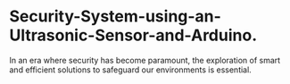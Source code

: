 # Security-System-using-an-Ultrasonic-Sensor-and-Arduino.
In an era where security has become paramount, the exploration of smart and efficient solutions to safeguard our environments is essential.
